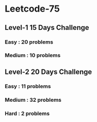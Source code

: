 # Leetcode-75
## Level-1 15 Days Challenge
### Easy   : 20 problems
### Medium : 10 problems
## Level-2 20 Days Challenge
### Easy   : 11 problems
### Medium : 32 problems
### Hard   : 2 problems

